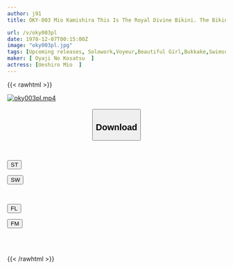```yaml
---
author: j91
title: OKY-003 Mio Kamishira This Is The Royal Divine Bikini. The Bikini That Has Hidden The Private Parts Of Many Girls From Showa Idols To Campaign Gals To Reiwa Gravure Idols Is Licked In Super Close-up Shots Of Big Breasts, Beautiful Breasts, Shaved Pussy, Hairy Hair, Defenseless Armpits And Hair. Absolutely Take It Off. AV With No Bulges And Bulges Because It's Completely Clothed

url: /v/oky003pl
date: 1970-12-07T00:15:00Z
image: "oky003pl.jpg"
tags: [Upcoming releases, Solowork,Voyeur,Beautiful Girl,Bukkake,Swimsuit,Lotion,Close Up	]
maker: [ Oyaji No Kosatsu  ]
actress: [Ueshiro Mio  ]
---
```



{{< rawhtml >}}

<div class="video" data-videoid="pending_link_3.html">
    <a href="javascript:;">
        <img src="/v/oky003pl/oky003pl.jpg" width="WIDTH" height="HEIGHT" alt="oky003pl.mp4" loading="lazy">
    </a>
</div>

<script type="text/javascript" src="https://j91.asia/asset/on-demand-pend.js"></script>

<br>
  <link rel="stylesheet" href="https://j91.asia/asset/bs5.css">
  
  <center>
  <button class="btn btn-primary" type="button" data-bs-toggle="collapse" data-bs-target=".multi-collapse" aria-expanded="false" aria-controls="multiCollapseExample1 multiCollapseExample2"><h2>Download</h2></button></center>
</p>
<div class="row">
  <div class="col">
    <div class="collapse multi-collapse" id="multiCollapseExample1">
      <div class="card card-body">
	      	      <br>
<div class="buttons">  
<p><a href="https://j91.asia/pending_link_3.html" target="_blank"><button class="btn-hover color-3"><i class="fa fa-download"></i> ST</button></a></p>
<p><a href="https://j91.asia/pending_link_3.html" target="_blank"><button class="btn-hover color-2"><i class="fa fa-download"></i> SW</button></a></p></div>
    </div>
  </div>
</div>
  <div class="col">
    <div class="collapse multi-collapse" id="multiCollapseExample2">
      <div class="card card-body">
	      <br>
<div class="buttons">
<p><a href="https://j91.asia/pending_link_3.html" target="_blank"><button class="btn-hover color-9"><i class="fa fa-download"></i> FL</button></a></p>
<p><a href="https://j91.asia/pending_link_3.html" target="_blank"><button class="btn-hover color-8"><i class="fa fa-download"></i> FM</button></a></p></div>
<br><br>
      </div>
    </div>
  </div>
</div>

{{< /rawhtml >}}